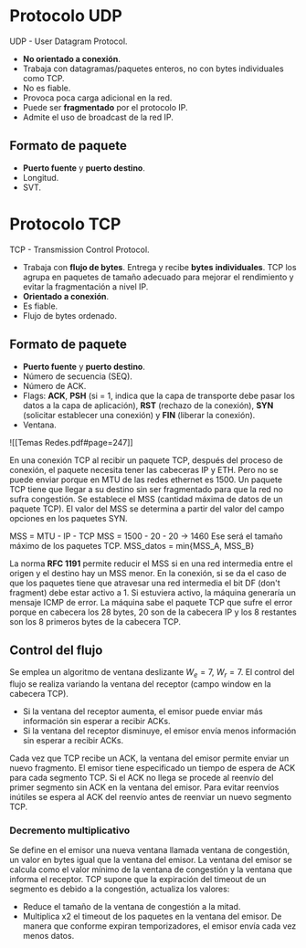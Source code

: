 # Protocolo UDP
UDP - User Datagram Protocol.
- **No orientado a conexión**. 
- Trabaja con datagramas/paquetes enteros, no con bytes individuales como TCP.
- No es fiable. 
- Provoca poca carga adicional en la red. 
- Puede ser **fragmentado** por el protocolo IP. 
- Admite el uso de broadcast de la red IP.
## Formato de paquete
- **Puerto fuente** y **puerto destino**.
- Longitud.
- SVT.
# Protocolo TCP
TCP - Transmission Control Protocol.
- Trabaja con **flujo de bytes**. Entrega y recibe **bytes** **individuales**. TCP los agrupa en paquetes de tamaño adecuado para mejorar el rendimiento y evitar la fragmentación a nivel IP. 
- **Orientado a conexión**. 
- Es fiable. 
- Flujo de bytes ordenado.
## Formato de paquete
- **Puerto fuente** y **puerto destino**.
- Número de secuencia (SEQ).
- Número de ACK. 
- Flags: **ACK**, **PSH** (si = 1, indica que la capa de transporte debe pasar los datos a la capa de aplicación), **RST** (rechazo de la conexión), **SYN** (solicitar establecer una conexión) y **FIN** (liberar la conexión).
- Ventana.

![[Temas Redes.pdf#page=247]]

En una conexión TCP al recibir un paquete TCP, después del proceso de conexión, el paquete necesita tener las cabeceras IP y ETH. Pero no se puede enviar porque en MTU de las redes ethernet es 1500. 
Un paquete TCP tiene que llegar a su destino sin ser fragmentado para que la red no sufra congestión. Se establece el MSS (cantidad máxima de datos de un paquete TCP).
El valor del MSS se determina a partir del valor del campo opciones en los paquetes SYN.

MSS = MTU - IP - TCP
MSS = 1500 - 20 - 20 -> 1460 
Ese será el tamaño máximo de los paquetes TCP.
MSS_datos = min{MSS_A, MSS_B}

La norma **RFC 1191** permite reducir el MSS si en una red intermedia entre el origen y el destino hay un MSS menor.
En la conexión, si se da el caso de que los paquetes tiene que atravesar una red intermedia el bit DF (don't fragment) debe estar activo a 1. Si estuviera activo, la máquina generaría un mensaje ICMP de error. La máquina sabe el paquete TCP que sufre el error porque en cabecera los 28 bytes, 20 son de la cabecera IP y los 8 restantes son los 8 primeros bytes de la cabecera TCP.
## Control del flujo
Se emplea un algoritmo de ventana deslizante $W_e = 7$, $W_r = 7$.
El control del flujo se realiza variando la ventana del receptor (campo window en la cabecera TCP).
- Si la ventana del receptor aumenta, el emisor puede enviar más información sin esperar a recibir ACKs.
- Si la ventana del receptor disminuye, el emisor envía menos información sin esperar a recibir ACKs. 
  
Cada vez que TCP recibe un ACK, la ventana del emisor permite enviar un nuevo fragmento. El emisor tiene especificado un tiempo de espera de ACK para cada segmento TCP. Si el ACK no llega se procede al reenvío del primer segmento sin ACK en la ventana del emisor. 
Para evitar reenvíos inútiles se espera al ACK del reenvío antes de reenviar un nuevo segmento TCP.
### Decremento multiplicativo
Se define en el emisor una nueva ventana llamada ventana de congestión, un valor en bytes igual que la ventana del emisor. 
La ventana del emisor se calcula como el valor mínimo de la ventana de congestión y la ventana que informa el receptor.
TCP supone que la expiración del timeout de un segmento es debido a la congestión, actualiza los valores:
- Reduce el tamaño de la ventana de congestión a la mitad.
- Multiplica x2 el timeout de los paquetes en la ventana del emisor.
De manera que conforme expiran temporizadores, el emisor envía cada vez menos datos.
